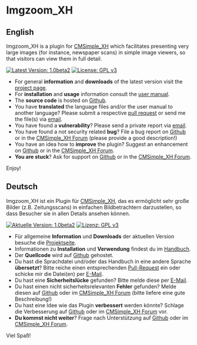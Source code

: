 Imgzoom_XH
==========

English
-------

Imgzoom_XH is a plugin for [CMSimple_XH](http://www.cmsimple-xh.org/) which facilitates presenting very large images (for instance, newspaper scans) in simple image viewers, so that visitors can view them in full detail.

[![Latest Version: 1.0beta2](https://img.shields.io/badge/Latest%20Version-1.0beta2-red.svg)](https://github.com/cmb69/imgzoom_xh/releases/tag/1.0beta2)
[![License: GPL v3](https://img.shields.io/badge/License-GPL%20v3-blue.svg)](http://www.gnu.org/licenses/gpl-3.0)

* For general **information** and **downloads** of the latest version visit the [project page](http://3-magi.net/?CMSimple_XH/Imgzoom_XH).
* For **installation** and **usage** information consult the [user manual](https://htmlpreview.github.io/?https://github.com/cmb69/imgzoom_xh/blob/master/help/help.htm).
* The **source code** is hosted on [Github](https://github.com/cmb69/imgzoom_xh).
* You have **translated** the language files and/or the user manual to another language?  Please submit a respective [pull request](https://github.com/cmb69/imgzoom_xh/compare) or send me the file(s) via [email](mailto:cmbecker69@gmx.de).
* You have found a **vulnerability**?  Please send a private report via [email](mailto:cmbecker69@gmx.de).
* You have found a not security related **bug**?  File a bug report on [Github](https://github.com/cmb69/imgzoom_xh/issues/new?labels=bug) or in the [CMSimple_XH Forum](https://cmsimpleforum.com/) (please provide a good description!)
* You have an idea how to **improve** the plugin?  Suggest an enhancement on [Github](https://github.com/cmb69/imgzoom_xh/issues/new?labels=enhancement) or in the [CMSimple_XH Forum](https://cmsimpleforum.com/).
* **You are stuck**?  Ask for support on [Github](https://github.com/cmb69/imgzoom_xh/issues/new?labels=question) or in the [CMSimple_XH Forum](https://cmsimpleforum.com/).

Enjoy!

Deutsch
-------

Imgzoom_XH ist ein Plugin für [CMSimple_XH](http://www.cmsimple-xh.org/de/), das es ermöglicht sehr große Bilder (z.B. Zeitungsscans) in einfachen Bildbetrachtern darzustellen, so dass Besucher sie in allen Details ansehen können.

[![Aktuelle Version: 1.0beta2](https://img.shields.io/badge/Aktuelle%20Version-1.0beta2-red.svg)](https://github.com/cmb69/imgzoom_xh/releases/tag/1.0beta2)
[![Lizenz: GPL v3](https://img.shields.io/badge/Lizenz-GPL%20v3-blue.svg)](http://www.gnu.org/licenses/gpl-3.0)

* Für allgemeine **Information** und **Downloads** der aktuellen Version besuche die [Projektseite](http://3-magi.net/de/?CMSimple_XH/Imgzoom_XH).
* Informationen zu **Installation** und **Verwendung** findest du im [Handbuch](https://htmlpreview.github.io/?https://github.com/cmb69/imgzoom_xh/blob/master/help/help_de.htm).
* Der **Quellcode** wird auf [Github](https://github.com/cmb69/imgzoom_xh) gehostet.
* Du hast die Sprachdatei und/oder das Handbuch in eine andere Sprache **übersetzt**? Bitte reiche einen entsprechenden [Pull-Request](https://github.com/cmb69/imgzoom_xh/compare) ein oder schicke mir die Datei(en) per [E-Mail](mailto:cmbecker69@gmx.de).
* Du hast eine **Sicherheitslücke** gefunden? Bitte melde diese per [E-Mail](mailto:cmbecker69@gmx.de).
* Du hast einen nicht sicherheitsrelevanten **Fehler** gefunden? Melde diesen auf [Github](https://github.com/cmb69/imgzoom_xh/issues/new?labels=bug) oder im [CMSimple_XH Forum](https://cmsimpleforum.com/) (bitte liefere eine gute Beschreibung!)
* Du hast eine Idee wie das Plugin **verbessert** werden könnte? Schlage die Verbesserung auf [Github](https://github.com/cmb69/imgzoom_xh/issues/new?labels=enhancement) oder im [CMSimple_XH Forum](https://cmsimpleforum.com/) vor.
* **Du kommst nicht weiter**?  Frage nach Unterstützung auf [Github](https://github.com/cmb69/imgzoom_xh/issues/new?labels=question) oder im [CMSimple_XH Forum](https://cmsimpleforum.com/).

Viel Spaß!
